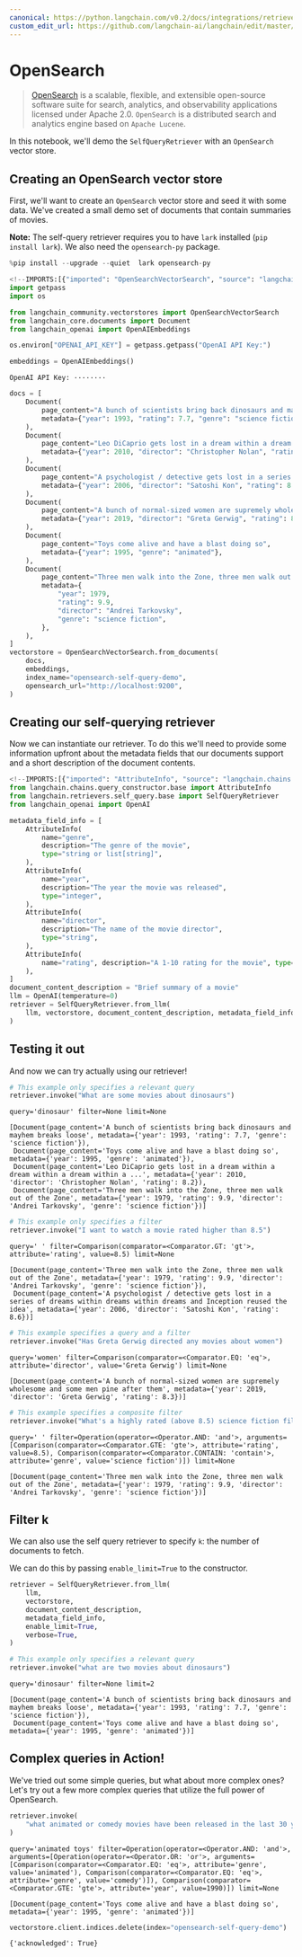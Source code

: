 ```yaml
---
canonical: https://python.langchain.com/v0.2/docs/integrations/retrievers/self_query/opensearch_self_query/
custom_edit_url: https://github.com/langchain-ai/langchain/edit/master/docs/docs/integrations/retrievers/self_query/opensearch_self_query.ipynb
---
```


# OpenSearch

> [OpenSearch](https://opensearch.org/) is a scalable, flexible, and extensible open-source software suite for search, analytics, and observability applications licensed under Apache 2.0. `OpenSearch` is a distributed search and analytics engine based on `Apache Lucene`.

In this notebook, we'll demo the `SelfQueryRetriever` with an `OpenSearch` vector store.

## Creating an OpenSearch vector store

First, we'll want to create an `OpenSearch` vector store and seed it with some data. We've created a small demo set of documents that contain summaries of movies.

**Note:** The self-query retriever requires you to have `lark` installed (`pip install lark`). We also need the `opensearch-py` package.


```python
%pip install --upgrade --quiet  lark opensearch-py
```


```python
<!--IMPORTS:[{"imported": "OpenSearchVectorSearch", "source": "langchain_community.vectorstores", "docs": "https://api.python.langchain.com/en/latest/vectorstores/langchain_community.vectorstores.opensearch_vector_search.OpenSearchVectorSearch.html", "title": "OpenSearch"}, {"imported": "Document", "source": "langchain_core.documents", "docs": "https://api.python.langchain.com/en/latest/documents/langchain_core.documents.base.Document.html", "title": "OpenSearch"}, {"imported": "OpenAIEmbeddings", "source": "langchain_openai", "docs": "https://api.python.langchain.com/en/latest/embeddings/langchain_openai.embeddings.base.OpenAIEmbeddings.html", "title": "OpenSearch"}]-->
import getpass
import os

from langchain_community.vectorstores import OpenSearchVectorSearch
from langchain_core.documents import Document
from langchain_openai import OpenAIEmbeddings

os.environ["OPENAI_API_KEY"] = getpass.getpass("OpenAI API Key:")

embeddings = OpenAIEmbeddings()
```
```output
OpenAI API Key: ········
```

```python
docs = [
    Document(
        page_content="A bunch of scientists bring back dinosaurs and mayhem breaks loose",
        metadata={"year": 1993, "rating": 7.7, "genre": "science fiction"},
    ),
    Document(
        page_content="Leo DiCaprio gets lost in a dream within a dream within a dream within a ...",
        metadata={"year": 2010, "director": "Christopher Nolan", "rating": 8.2},
    ),
    Document(
        page_content="A psychologist / detective gets lost in a series of dreams within dreams within dreams and Inception reused the idea",
        metadata={"year": 2006, "director": "Satoshi Kon", "rating": 8.6},
    ),
    Document(
        page_content="A bunch of normal-sized women are supremely wholesome and some men pine after them",
        metadata={"year": 2019, "director": "Greta Gerwig", "rating": 8.3},
    ),
    Document(
        page_content="Toys come alive and have a blast doing so",
        metadata={"year": 1995, "genre": "animated"},
    ),
    Document(
        page_content="Three men walk into the Zone, three men walk out of the Zone",
        metadata={
            "year": 1979,
            "rating": 9.9,
            "director": "Andrei Tarkovsky",
            "genre": "science fiction",
        },
    ),
]
vectorstore = OpenSearchVectorSearch.from_documents(
    docs,
    embeddings,
    index_name="opensearch-self-query-demo",
    opensearch_url="http://localhost:9200",
)
```

## Creating our self-querying retriever
Now we can instantiate our retriever. To do this we'll need to provide some information upfront about the metadata fields that our documents support and a short description of the document contents.


```python
<!--IMPORTS:[{"imported": "AttributeInfo", "source": "langchain.chains.query_constructor.base", "docs": "https://api.python.langchain.com/en/latest/chains/langchain.chains.query_constructor.schema.AttributeInfo.html", "title": "OpenSearch"}, {"imported": "SelfQueryRetriever", "source": "langchain.retrievers.self_query.base", "docs": "https://api.python.langchain.com/en/latest/retrievers/langchain.retrievers.self_query.base.SelfQueryRetriever.html", "title": "OpenSearch"}, {"imported": "OpenAI", "source": "langchain_openai", "docs": "https://api.python.langchain.com/en/latest/llms/langchain_openai.llms.base.OpenAI.html", "title": "OpenSearch"}]-->
from langchain.chains.query_constructor.base import AttributeInfo
from langchain.retrievers.self_query.base import SelfQueryRetriever
from langchain_openai import OpenAI

metadata_field_info = [
    AttributeInfo(
        name="genre",
        description="The genre of the movie",
        type="string or list[string]",
    ),
    AttributeInfo(
        name="year",
        description="The year the movie was released",
        type="integer",
    ),
    AttributeInfo(
        name="director",
        description="The name of the movie director",
        type="string",
    ),
    AttributeInfo(
        name="rating", description="A 1-10 rating for the movie", type="float"
    ),
]
document_content_description = "Brief summary of a movie"
llm = OpenAI(temperature=0)
retriever = SelfQueryRetriever.from_llm(
    llm, vectorstore, document_content_description, metadata_field_info, verbose=True
)
```

## Testing it out
And now we can try actually using our retriever!


```python
# This example only specifies a relevant query
retriever.invoke("What are some movies about dinosaurs")
```
```output
query='dinosaur' filter=None limit=None
```


```output
[Document(page_content='A bunch of scientists bring back dinosaurs and mayhem breaks loose', metadata={'year': 1993, 'rating': 7.7, 'genre': 'science fiction'}),
 Document(page_content='Toys come alive and have a blast doing so', metadata={'year': 1995, 'genre': 'animated'}),
 Document(page_content='Leo DiCaprio gets lost in a dream within a dream within a dream within a ...', metadata={'year': 2010, 'director': 'Christopher Nolan', 'rating': 8.2}),
 Document(page_content='Three men walk into the Zone, three men walk out of the Zone', metadata={'year': 1979, 'rating': 9.9, 'director': 'Andrei Tarkovsky', 'genre': 'science fiction'})]
```



```python
# This example only specifies a filter
retriever.invoke("I want to watch a movie rated higher than 8.5")
```
```output
query=' ' filter=Comparison(comparator=<Comparator.GT: 'gt'>, attribute='rating', value=8.5) limit=None
```


```output
[Document(page_content='Three men walk into the Zone, three men walk out of the Zone', metadata={'year': 1979, 'rating': 9.9, 'director': 'Andrei Tarkovsky', 'genre': 'science fiction'}),
 Document(page_content='A psychologist / detective gets lost in a series of dreams within dreams within dreams and Inception reused the idea', metadata={'year': 2006, 'director': 'Satoshi Kon', 'rating': 8.6})]
```



```python
# This example specifies a query and a filter
retriever.invoke("Has Greta Gerwig directed any movies about women")
```
```output
query='women' filter=Comparison(comparator=<Comparator.EQ: 'eq'>, attribute='director', value='Greta Gerwig') limit=None
```


```output
[Document(page_content='A bunch of normal-sized women are supremely wholesome and some men pine after them', metadata={'year': 2019, 'director': 'Greta Gerwig', 'rating': 8.3})]
```



```python
# This example specifies a composite filter
retriever.invoke("What's a highly rated (above 8.5) science fiction film?")
```
```output
query=' ' filter=Operation(operator=<Operator.AND: 'and'>, arguments=[Comparison(comparator=<Comparator.GTE: 'gte'>, attribute='rating', value=8.5), Comparison(comparator=<Comparator.CONTAIN: 'contain'>, attribute='genre', value='science fiction')]) limit=None
```


```output
[Document(page_content='Three men walk into the Zone, three men walk out of the Zone', metadata={'year': 1979, 'rating': 9.9, 'director': 'Andrei Tarkovsky', 'genre': 'science fiction'})]
```


## Filter k

We can also use the self query retriever to specify `k`: the number of documents to fetch.

We can do this by passing `enable_limit=True` to the constructor.


```python
retriever = SelfQueryRetriever.from_llm(
    llm,
    vectorstore,
    document_content_description,
    metadata_field_info,
    enable_limit=True,
    verbose=True,
)
```


```python
# This example only specifies a relevant query
retriever.invoke("what are two movies about dinosaurs")
```
```output
query='dinosaur' filter=None limit=2
```


```output
[Document(page_content='A bunch of scientists bring back dinosaurs and mayhem breaks loose', metadata={'year': 1993, 'rating': 7.7, 'genre': 'science fiction'}),
 Document(page_content='Toys come alive and have a blast doing so', metadata={'year': 1995, 'genre': 'animated'})]
```


## Complex queries in Action!
We've tried out some simple queries, but what about more complex ones? Let's try out a few more complex queries that utilize the full power of OpenSearch.


```python
retriever.invoke(
    "what animated or comedy movies have been released in the last 30 years about animated toys?"
)
```
```output
query='animated toys' filter=Operation(operator=<Operator.AND: 'and'>, arguments=[Operation(operator=<Operator.OR: 'or'>, arguments=[Comparison(comparator=<Comparator.EQ: 'eq'>, attribute='genre', value='animated'), Comparison(comparator=<Comparator.EQ: 'eq'>, attribute='genre', value='comedy')]), Comparison(comparator=<Comparator.GTE: 'gte'>, attribute='year', value=1990)]) limit=None
```


```output
[Document(page_content='Toys come alive and have a blast doing so', metadata={'year': 1995, 'genre': 'animated'})]
```



```python
vectorstore.client.indices.delete(index="opensearch-self-query-demo")
```



```output
{'acknowledged': True}
```